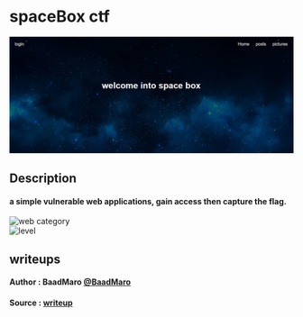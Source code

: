 # spaceBox ctf
![space box](https://raw.githubusercontent.com/hamza07-w/spaceBox/main/a.jpeg)   
## Description

#### a simple vulnerable web applications, gain access then capture the flag.
![web category](https://img.shields.io/badge/category-WEB-blueviolet.svg)   
![level](https://img.shields.io/badge/level-Medium-blue.svg)

## writeups

#### Author : BaadMaro [@BaadMaro](https://github.com/BaadMaro)
#### Source : [writeup](https://github.com/BaadMaro/CTF/tree/main/Challenges/WEB/spaceBox)
